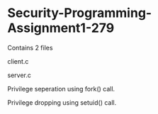 # Security-Programming-Assignment1-279

Contains 2 files

client.c

server.c

Privilege seperation using fork() call.

Privilege dropping using setuid() call.
